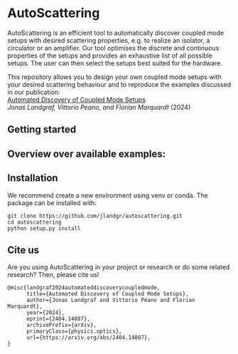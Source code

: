 # AutoScattering

AutoScattering is an efficient tool to automatically discover coupled mode setups with desired scattering properties, e.g. to realize an isolator, a circulator or an amplifier. Our tool optimises the discrete and continuous properties of the setups and provides an exhaustive list of all possible setups. The user can then select the setups best suited for the hardware.

This repository allows you to design your own coupled mode setups with your desired scattering behaviour and to reproduce the examples discussed in our publication: \
[Automated Discovery of Coupled Mode Setups](https://arxiv.org/abs/2404.14887) \
*Jonas Landgraf, Vittorio Peano, and Florian Marquardt* (2024) 

## Getting started

## Overview over available examples:


## Installation
We recommend create a new environment using venv or conda. The package can be installed with:
```
git clone https://github.com/jlandgr/autoscattering.git
cd autoscattering
python setup.py install
```

## Cite us

Are you using AutoScattering in your project or research or do some related research? Then, please cite us!
```
@misc{landgraf2024automateddiscoverycoupledmode,
      title={Automated Discovery of Coupled Mode Setups}, 
      author={Jonas Landgraf and Vittorio Peano and Florian Marquardt},
      year={2024},
      eprint={2404.14887},
      archivePrefix={arXiv},
      primaryClass={physics.optics},
      url={https://arxiv.org/abs/2404.14887}, 
}
```

